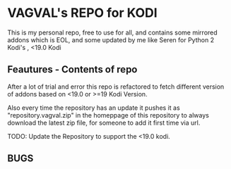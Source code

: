 # VAGVAL's REPO for KODI

This is my personal repo, free to use for all, and contains some mirrored addons which is EOL, and some updated by me like Seren for Python 2 Kodi's , <19.0 Kodi

## Feautures - Contents of repo

After a lot of trial and error this repo is refactored to fetch different version of addons based on <19.0 or >=19 Kodi Version.


Also every time the repository has an update it pushes it as "repository.vagval.zip" in the homeppage of this repository to always download the latest zip file, for someone to add it first time via url.

TODO: Update the Repository to support the <19.0 kodi.

## BUGS
